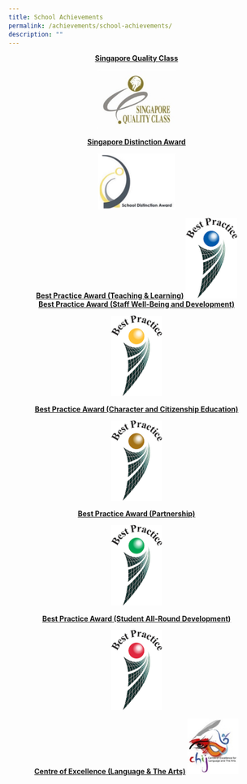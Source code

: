 ```yaml
---
title: School Achievements
permalink: /achievements/school-achievements/
description: ""
---
```

<center><strong><u>Singapore Quality Class</u></strong>

<img src="/images/Singapre%20Quality%20Class.jpg" 
     style="width:30%">


<center><strong><u>Singapore Distinction Award</u></strong>

<img src="/images/Singapore%20Distinction%20Award.jpg" 
     style="width:30%">
		 
<center><strong><u>Best Practice Award
(Teaching & Learning)</u></strong>
<img src="/images/Best%20Practice%20Award%20(Teaching%20&%20Learning).jpg" 
     style="width:20%">
		
<center><strong><u>Best Practice Award
(Staff Well-Being and Development)</u></strong>

<img src="/images/Best%20Practice%20Award%20(Staff%20Well-Being%20and%20Development).jpg" 
     style="width:20%">
	
<center><strong><u>Best Practice Award
(Character and Citizenship Education)</u></strong>

<img src="/images/Best%20Practice%20Award%20(Character%20and%20Citizenship%20Education).jpg" 
     style="width:20%">
		 
<center><strong><u>Best Practice Award
(Partnership)</u></strong>

<img src="/images/Best%20Practice%20Award%20(Partnership).jpg" 
     style="width:20%">

<center><strong><u>Best Practice Award
(Student All-Round Development)</u></strong>

<img src="/images/Best%20Practice%20Award%20(Student%20All-Round%20Development).jpg" 
     style="width:20%">
		
<center><strong><u>Centre of Excellence
(Language & The Arts)</u></strong>
<img src="/images/Centre%20of%20Excellence%20(Language%20&%20The%20Arts).jpg" 
     style="width:20%">